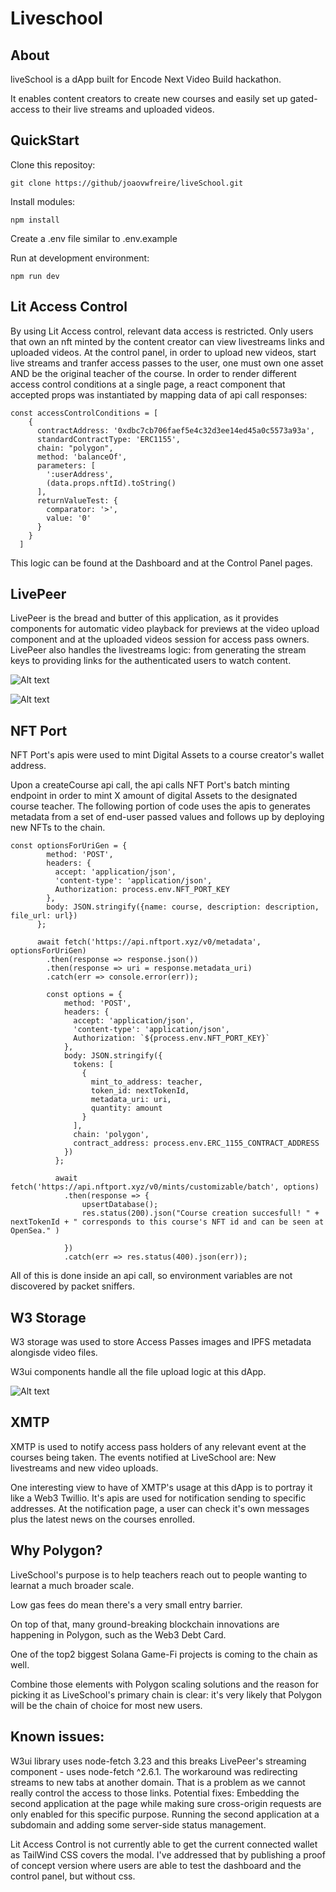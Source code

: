 # Liveschool

## About
liveSchool is a dApp built for Encode Next Video Build hackathon.

It enables content creators to create new courses and easily set up gated-access to their live streams and uploaded videos. 

## QuickStart
Clone this repositoy:
```
git clone https://github/joaovwfreire/liveSchool.git
```

Install modules:
```
npm install
```

Create a .env file similar to .env.example

Run at development environment:
```
npm run dev
```

##  Lit Access Control
By using Lit Access control, relevant data  access is restricted. Only users that own an nft minted by
the content creator can view livestreams links and uploaded videos. 
At the control panel, in order to upload new videos, start 
live streams and tranfer access passes to the user, one must own one asset AND be the original teacher of the course.
In order to render different access control conditions at a single page, a react component that accepted props was instantiated by mapping data of api call responses:

```
const accessControlConditions = [
    {
      contractAddress: '0xdbc7cb706faef5e4c32d3ee14ed45a0c5573a93a',
      standardContractType: 'ERC1155',
      chain: "polygon",
      method: 'balanceOf',
      parameters: [   
        ':userAddress',
        (data.props.nftId).toString()
      ],
      returnValueTest: {
        comparator: '>',
        value: '0'
      }
    }
  ]
```
This logic can be found at the Dashboard and at the Control Panel pages.
        
##  LivePeer
LivePeer is the bread and butter of this application, as it provides components for automatic video playback for previews at 
the video upload component and at the uploaded videos session for access pass owners. LivePeer also handles the livestreams logic:
from generating the stream keys to providing links for the authenticated users to watch content.

 ![Alt text](https://bafkreidx3i5aexgzj5uh4k6jcn5fcj2ph57sgjxcxei25egj5rzt5gxnqq.ipfs.w3s.link/ "LivePeer Playback")

 ![Alt text](https://bafkreigvglxreix6u6cdldgj6jecryi2ie3wjos3totlep6id5u7dv2dvu.ipfs.w3s.link/ "LivePeer LiveStreams")
        
##  NFT Port      
NFT Port's apis were used to mint Digital Assets to a course creator's wallet address.
          
Upon a createCourse api call, the api calls NFT Port's batch minting endpoint in order to mint X amount of digital Assets 
to the designated course teacher. The following portion of code uses the apis to
generates metadata from a set of end-user passed values and follows up by deploying
new NFTs to the chain. 
```
const optionsForUriGen = {
        method: 'POST',
        headers: {
          accept: 'application/json',
          'content-type': 'application/json',
          Authorization: process.env.NFT_PORT_KEY
        },
        body: JSON.stringify({name: course, description: description, file_url: url})
      };
      
      await fetch('https://api.nftport.xyz/v0/metadata', optionsForUriGen)
        .then(response => response.json())
        .then(response => uri = response.metadata_uri)
        .catch(err => console.error(err));
      
        const options = {
            method: 'POST',
            headers: {
              accept: 'application/json',
              'content-type': 'application/json',
              Authorization: `${process.env.NFT_PORT_KEY}`
            },
            body: JSON.stringify({
              tokens: [
                {
                  mint_to_address: teacher,
                  token_id: nextTokenId,
                  metadata_uri: uri,
                  quantity: amount
                }
              ],
              chain: 'polygon',
              contract_address: process.env.ERC_1155_CONTRACT_ADDRESS
            })
          };
          
          await fetch('https://api.nftport.xyz/v0/mints/customizable/batch', options)
            .then(response => { 
                upsertDatabase();
                res.status(200).json("Course creation succesfull! " + nextTokenId + " corresponds to this course's NFT id and can be seen at OpenSea." )
                
            })
            .catch(err => res.status(400).json(err));
```
All of this is done inside an api call, so environment variables are not discovered by packet sniffers.

##  W3 Storage
W3 storage was used to store Access Passes images and IPFS metadata alongisde video files. 

W3ui components handle all the file upload logic at this dApp. 

![Alt text](https://bafkreidapvhzxtxxcmdkfgquwawwwvaloxdzo4wcc45mioh2hu24xhejuy.ipfs.w3s.link/ "W3UI Upload")

##  XMTP
XMTP is used to notify access pass holders of any relevant event at the courses being taken. The events notified at LiveSchool are:
New livestreams and new video uploads.

One interesting view to have of XMTP's usage at this dApp is to portray it like a Web3 Twillio. It's apis are used for notification sending
to specific addresses.
At the notification page, a user can check it's own messages plus the latest news on the courses enrolled.
        
##  Why Polygon?
LiveSchool's purpose is to help teachers reach out to people wanting to learnat a much broader scale. 

Low gas fees do mean there's a very small entry barrier.

On top of that, many ground-breaking blockchain innovations are happening in Polygon, such as the Web3 Debt Card.

One of the top2 biggest Solana Game-Fi projects is coming to the chain as well.

Combine those elements with Polygon scaling solutions and the reason for picking it as LiveSchool's primary chain is clear:
it's very likely that Polygon will be the chain of choice for most new users.

## Known issues:
W3ui library uses node-fetch 3.23 and this breaks LivePeer's streaming component - uses node-fetch ^2.6.1. The workaround was redirecting streams
to new tabs at another domain. That is a problem as we cannot really control the access to those links.
    Potential fixes:
        Embedding the second application at the page while making sure cross-origin requests are only enabled for this specific purpose.
        Running the second application at a subdomain and adding some server-side status management.

Lit Access Control is not currently able to get the current connected wallet as TailWind CSS covers the modal. 
I've addressed that by publishing a proof of concept version where users are able to test the dashboard and the control panel, but without css.


        
        
